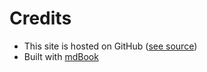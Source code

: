 # Credits

- This site is hosted on GitHub ([see source](https://github.com/cueball-kev/cueball-kev.github.io)) 
- Built with [mdBook](https://github.com/rust-lang/mdBook)